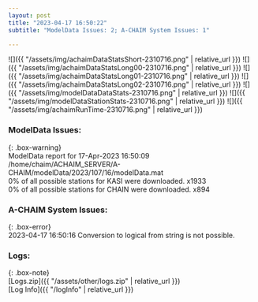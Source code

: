 ```yaml
---
layout: post
title: "2023-04-17 16:50:22"
subtitle: "ModelData Issues: 2; A-CHAIM System Issues: 1"

---
```


![]({{ "/assets/img/achaimDataStatsShort-2310716.png" | relative_url }})
![]({{ "/assets/img/achaimDataStatsLong00-2310716.png" | relative_url }})
![]({{ "/assets/img/achaimDataStatsLong01-2310716.png" | relative_url }})
![]({{ "/assets/img/achaimDataStatsLong02-2310716.png" | relative_url }})
![]({{ "/assets/img/modelDataDataStats-2310716.png" | relative_url }})
![]({{ "/assets/img/modelDataStationStats-2310716.png" | relative_url }})
![]({{ "/assets/img/achaimRunTime-2310716.png" | relative_url }})


### ModelData Issues:  
  
{: .box-warning}  
 ModelData report for 17-Apr-2023 16:50:09   
 /home/chaim/ACHAIM_SERVER/A-CHAIM/modelData/2023/107/16/modelData.mat   
 0% of all possible stations for KASI were downloaded. x1933   
 0% of all possible stations for CHAIN were downloaded. x894   
  
### A-CHAIM System Issues:  
  
{: .box-error}  
2023-04-17 16:50:16 Conversion to logical from string is not possible.  

### Logs:  
  
{: .box-note}  
[Logs.zip]({{ "/assets/other/logs.zip" | relative_url }})  
[Log Info]({{ "/logInfo" | relative_url }})  
